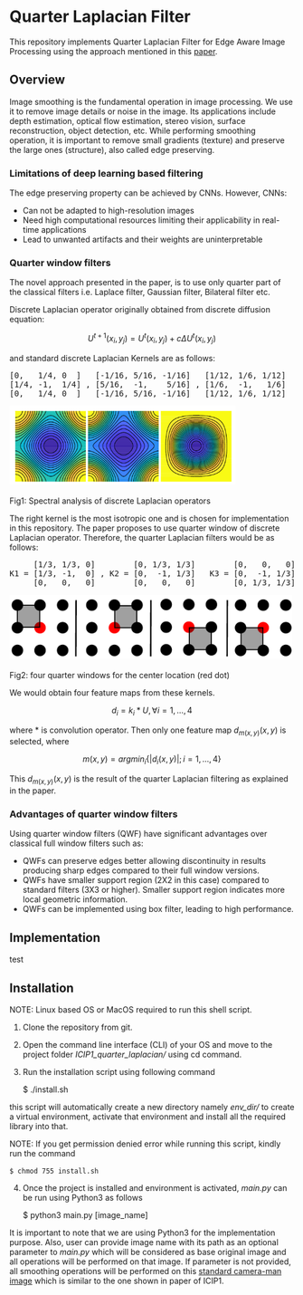 # Quarter Laplacian Filter

This repository implements Quarter Laplacian Filter for Edge Aware Image Processing using the approach mentioned in this
[paper](https://github.com/bonaventuredossou/dvip_project/blob/main/data/ICIP%201%20-%20QUARTER%20LAPLACIAN%20FILTER%20FOR%20EDGE%20AWARE%20IMAGE%20PROCESSING.pdf).

## Overview
Image smoothing is the fundamental operation in image processing. We use it to remove image details or noise in the
image. Its applications include depth estimation, optical flow estimation, stereo vision, surface reconstruction, 
object detection, etc. While performing smoothing operation, it is important to remove small gradients (texture) and 
preserve the large ones (structure), also called edge preserving.

### Limitations of deep learning based filtering
The edge preserving property can be achieved by CNNs. However, CNNs:
- Can not be adapted to high-resolution images
- Need high computational resources limiting their applicability in real-time applications
- Lead to unwanted artifacts and their weights are uninterpretable

### Quarter window filters
The novel approach presented in the paper, is to use only quarter part of the classical filters i.e. Laplace filter,
Gaussian filter, Bilateral filter etc.

Discrete Laplacian operator originally obtained from discrete diffusion equation:

```math
U^{t+1}(x_i, y_j) = U^t(x_i, y_j) + c \Delta U^t(x_i, y_j)
```

and standard discrete Laplacian Kernels are as follows:

<pre>
[0,   1/4, 0  ]   [-1/16, 5/16, -1/16]   [1/12, 1/6, 1/12]
[1/4, -1,  1/4] , [5/16,  -1,    5/16] , [1/6,  -1,   1/6]
[0,   1/4, 0  ]   [-1/16, 5/16, -1/16]   [1/12, 1/6, 1/12]
</pre>

<img src="img/laplacian_operator_spectral_analysis.png" width="400"><br/><br/>
Fig1: Spectral analysis of discrete Laplacian operators

The right kernel is the most isotropic one and is chosen for implementation in this repository. The paper proposes to 
use quarter window of discrete Laplacian operator.  Therefore, the quarter Laplacian filters would be as follows:

<pre>
     [1/3, 1/3, 0]        [0, 1/3, 1/3]        [0,   0,   0]        [0,     0, 0]
K1 = [1/3, -1,  0] , K2 = [0,  -1, 1/3]   K3 = [0,  -1, 1/3] , K4 = [1/3,  -1, 0]
     [0,   0,   0]        [0,   0,   0]        [0, 1/3, 1/3]        [1/3, 1/3, 0]
</pre>

<img src="img/quarter_windows.png" width="500"><br/><br/>
Fig2: four quarter windows for the center location (red dot)

We would obtain four feature maps from these kernels. 

```math
d_i = k_i * U, \forall i = 1,...,4
```

where * is convolution operator. Then only one feature map $d_{m(x,y)}(x, y)$ is selected, where

```math
m(x,y) = argmin_i\{|d_i(x,y)|; i = 1,...,4\}
```

This $d_{m(x,y)}(x, y)$ is the result of the quarter Laplacian filtering as explained in the paper.

### Advantages of quarter window filters
Using quarter window filters (QWF) have significant advantages over classical full window filters such as:
- QWFs can preserve edges better allowing discontinuity in results producing sharp edges compared to their full 
window versions.
- QWFs have smaller support region (2X2 in this case) compared to standard filters (3X3 or higher). Smaller
support region indicates more local geometric information.
- QWFs can be implemented using box filter, leading to high performance.

## Implementation
test

## Installation

NOTE: Linux based OS or MacOS required to run this shell script.

1.	Clone the repository from git.
2.	Open the command line interface (CLI) of your OS and move to the project folder <i>ICIP1_quarter_laplacian/</i> 
      using cd command.
3.	Run the installation script using following command
	
	$ ./install.sh
          
this script will automatically create a new directory namely <i>env_dir/</i> to create a virtual environment, activate 
that environment and install all the required library into that.

NOTE: If you get permission denied error while running this script, kindly run the command
	
    $ chmod 755 install.sh

4.  Once the project is installed and environment is activated, <i>main.py</i> can be run using Python3 as follows 


    $ python3 main.py [image_name]

It is important to note that we are using Python3 for the implementation purpose. Also, user can provide image name with
its path as an optional parameter to <i>main.py</i> which will be considered as base original image and all operations 
will be performed on that image. If parameter is not provided, all smoothing operations will be performed on this 
[standard camera-man image](https://scikit-image.org/docs/stable/api/skimage.data.html#skimage.data.camera) which is 
similar to the one shown in paper of ICIP1.
